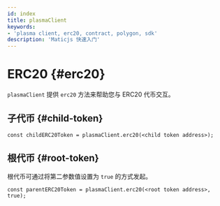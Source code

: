 ```yaml
---
id: index
title: plasmaClient
keywords:
- 'plasma client, erc20, contract, polygon, sdk'
description: 'Maticjs 快速入门'
---
```


# ERC20 {#erc20}

`plasmaClient` 提供 `erc20` 方法来帮助您与 ERC20 代币交互。

## 子代币 {#child-token}

```
const childERC20Token = plasmaClient.erc20(<child token address>);
```

## 根代币 {#root-token}

根代币可通过将第二参数值设置为 `true` 的方式发起。

```
const parentERC20Token = plasmaClient.erc20(<root token address>, true);
```
